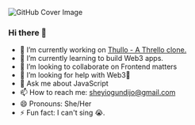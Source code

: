 ![GitHub Cover Image](https://res.cloudinary.com/estherseyi/image/upload/v1631817836/github_images/zj0c1mvc1cjtdcp0q89s.jpg)

### Hi there 👋

- 🔭 I’m currently working on [Thullo - A Thrello clone.](https://github.com/EstherSeyi/thullo-frontend)
- 🌱 I’m currently learning to build Web3 apps.
- 👯 I’m looking to collaborate on Frontend matters
- 🤔 I’m looking for help with Web3🤣
- 💬 Ask me about JavaScript
- 📫 How to reach me: sheyiogundijo@gmail.com
- 😄 Pronouns: She/Her
- ⚡ Fun fact: I can't sing 😭.
